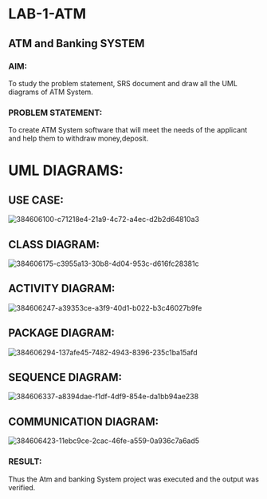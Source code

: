 # LAB-1-ATM
## ATM and Banking SYSTEM
### AIM: 
To study the problem statement, SRS document and draw all the UML diagrams of ATM
System.
### PROBLEM STATEMENT:
To create ATM System software that will meet the needs of the applicant and help them
to withdraw money,deposit.

# UML DIAGRAMS:

## USE CASE:

![384606100-c71218e4-21a9-4c72-a4ec-d2b2d64810a3](https://github.com/user-attachments/assets/8f443efd-9f3b-4b0e-9d51-499b432394ae)

## CLASS DIAGRAM:
![384606175-c3955a13-30b8-4d04-953c-d616fc28381c](https://github.com/user-attachments/assets/bcbfa44c-5496-4c53-a38d-244863406c18)


## ACTIVITY DIAGRAM:
![384606247-a39353ce-a3f9-40d1-b022-b3c46027b9fe](https://github.com/user-attachments/assets/14b54ef3-c50b-4835-8efe-53136e85be27)


## PACKAGE DIAGRAM:
![384606294-137afe45-7482-4943-8396-235c1ba15afd](https://github.com/user-attachments/assets/ddd73469-9695-47ff-a439-7e885f3388af)


## SEQUENCE DIAGRAM:

![384606337-a8394dae-f1df-4df9-854e-da1bb94ae238](https://github.com/user-attachments/assets/49778e7d-1874-4578-a36a-81e537056828)

## COMMUNICATION DIAGRAM:

![384606423-11ebc9ce-2cac-46fe-a559-0a936c7a6ad5](https://github.com/user-attachments/assets/b66ee536-dbf0-44c0-8487-c95fb9dc5e96)


### RESULT: 
Thus the Atm and banking System project was executed and the output was verified.
